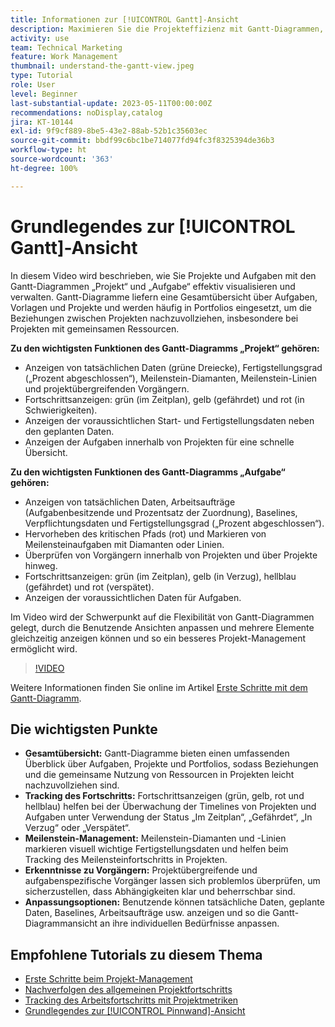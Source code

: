 ```yaml
---
title: Informationen zur [!UICONTROL Gantt]-Ansicht
description: Maximieren Sie die Projekteffizienz mit Gantt-Diagrammen, die eine Gesamtübersicht, Tracking des Fortschritts, Meilenstein-Management, Erkenntnisse zu Vorgängern und anpassbare Optionen zur Optimierung des Aufgaben- und Ressourcen-Managements bieten.
activity: use
team: Technical Marketing
feature: Work Management
thumbnail: understand-the-gantt-view.jpeg
type: Tutorial
role: User
level: Beginner
last-substantial-update: 2023-05-11T00:00:00Z
recommendations: noDisplay,catalog
jira: KT-10144
exl-id: 9f9cf889-8be5-43e2-88ab-52b1c35603ec
source-git-commit: bbdf99c6bc1be714077fd94fc3f8325394de36b3
workflow-type: ht
source-wordcount: '363'
ht-degree: 100%

---
```


# Grundlegendes zur [!UICONTROL Gantt]-Ansicht

In diesem Video wird beschrieben, wie Sie Projekte und Aufgaben mit den Gantt-Diagrammen „Projekt“ und „Aufgabe“ effektiv visualisieren und verwalten. Gantt-Diagramme liefern eine Gesamtübersicht über Aufgaben, Vorlagen und Projekte und werden häufig in Portfolios eingesetzt, um die Beziehungen zwischen Projekten nachzuvollziehen, insbesondere bei Projekten mit gemeinsamen Ressourcen. 

**Zu den wichtigsten Funktionen des Gantt-Diagramms „Projekt“ gehören:**

* Anzeigen von tatsächlichen Daten (grüne Dreiecke), Fertigstellungsgrad („Prozent abgeschlossen“), Meilenstein-Diamanten, Meilenstein-Linien und projektübergreifenden Vorgängern.
* Fortschrittsanzeigen: grün (im Zeitplan), gelb (gefährdet) und rot (in Schwierigkeiten).
* Anzeigen der voraussichtlichen Start- und Fertigstellungsdaten neben den geplanten Daten.
* Anzeigen der Aufgaben innerhalb von Projekten für eine schnelle Übersicht.

**Zu den wichtigsten Funktionen des Gantt-Diagramms „Aufgabe“ gehören:**

* Anzeigen von tatsächlichen Daten, Arbeitsaufträge (Aufgabenbesitzende und Prozentsatz der Zuordnung), Baselines, Verpflichtungsdaten und Fertigstellungsgrad („Prozent abgeschlossen“).
* Hervorheben des kritischen Pfads (rot) und Markieren von Meilensteinaufgaben mit Diamanten oder Linien.
* Überprüfen von Vorgängern innerhalb von Projekten und über Projekte hinweg.
* Fortschrittsanzeigen: grün (im Zeitplan), gelb (in Verzug), hellblau (gefährdet) und rot (verspätet).
* Anzeigen der voraussichtlichen Daten für Aufgaben.

Im Video wird der Schwerpunkt auf die Flexibilität von Gantt-Diagrammen gelegt, durch die Benutzende Ansichten anpassen und mehrere Elemente gleichzeitig anzeigen können und so ein besseres Projekt-Management ermöglicht wird.

>[!VIDEO](https://video.tv.adobe.com/v/3419304/?quality=12&learn=on&enablevpops=1)

Weitere Informationen finden Sie online im Artikel [Erste Schritte mit dem Gantt-Diagramm](https://experienceleague.adobe.com/docs/workfront/using/manage-work/the-gantt-chart/gantt-chart-overview/get-started-with-gantt.html?lang=de).

## Die wichtigsten Punkte

* **Gesamtübersicht:** Gantt-Diagramme bieten einen umfassenden Überblick über Aufgaben, Projekte und Portfolios, sodass Beziehungen und die gemeinsame Nutzung von Ressourcen in Projekten leicht nachzuvollziehen sind. 
* **Tracking des Fortschritts:** Fortschrittsanzeigen (grün, gelb, rot und hellblau) helfen bei der Überwachung der Timelines von Projekten und Aufgaben unter Verwendung der Status „Im Zeitplan“, „Gefährdet“, „In Verzug“ oder „Verspätet“. 
* **Meilenstein-Management:** Meilenstein-Diamanten und -Linien markieren visuell wichtige Fertigstellungsdaten und helfen beim Tracking des Meilensteinfortschritts in Projekten. 
* **Erkenntnisse zu Vorgängern:** Projektübergreifende und aufgabenspezifische Vorgänger lassen sich problemlos überprüfen, um sicherzustellen, dass Abhängigkeiten klar und beherrschbar sind. 
* **Anpassungsoptionen:** Benutzende können tatsächliche Daten, geplante Daten, Baselines, Arbeitsaufträge usw. anzeigen und so die Gantt-Diagrammansicht an ihre individuellen Bedürfnisse anpassen.


## Empfohlene Tutorials zu diesem Thema

* [Erste Schritte beim Projekt-Management](/help/manage-work/projects/getting-started-manage-a-project.md)
* [Nachverfolgen des allgemeinen Projektfortschritts](/help/manage-work/projects/track-overall-project-progress.md)
* [Tracking des Arbeitsfortschritts mit Projektmetriken](/help/manage-work/projects/track-work-progress-with-project-metrics.md)
* [Grundlegendes zur [!UICONTROL Pinnwand]-Ansicht](/help/manage-work/projects/understand-the-board-view.md)
